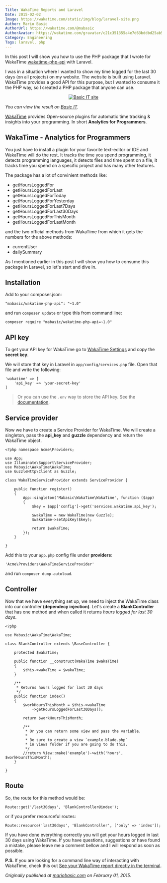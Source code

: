 ```yaml
---
Title: WakaTime Reports and Laravel
Date: 2015-02-02
Image: https://wakatime.com/static/img/blog/laravel-site.png
Author: Mario Basic
AuthorUrl: https://wakatime.com/@mabasic
AuthorAvatar: https://wakatime.com/gravatar/c21c351355a4e7d63bddbd25ab53b757
Category: Engineering
Tags: laravel, php
---
```

In this post I will show you how to use the PHP package that I wrote for WakaTime [wakatime-php-api](https://github.com/mabasic/wakatime-php-api) with Laravel.

I was in a situation where I wanted to show my time logged for the last 30 days (on all projects) on my website. The website is built using Laravel. WakaTime provides a good API for this purpose, but I wanted to consume it the PHP way, so I created a PHP package that anyone can use.

<p style="text-align:center;">
    <a href="http://basicit.company/"><img class="img-thumbnail" src="https://wakatime.com/static/img/blog/laravel-site.png" alt="Basic IT site" title="Basic IT site" /></a>
</p>

_You can view the result on [Basic IT](http://basicit.company)._

[WakaTime](https://wakatime.com) provides Open-source plugins for automatic time tracking & insights into your programming. In short **Analytics for Programmers**.

## WakaTime - Analytics for Programmers

You just have to install a plugin for your favorite text-editor or IDE and WakaTime will do the rest. It tracks the time you spend programming, it detects programming languages, it detects files and time spent on a file, it tracks time you spend on a specific project and has many other features.

The package has a lot of convinient methods like:

- getHoursLoggedFor
- getHoursLoggedForLast
- getHoursLoggedForToday
- getHoursLoggedForYesterday
- getHoursLoggedForLast7Days
- getHoursLoggedForLast30Days
- getHoursLoggedForThisMonth
- getHoursLoggedForLastMonth

and the two official methods from WakaTime
from which it gets the numbers for the above methods:

- currentUser
- dailySummary

As I mentioned earlier in this post I will show you how to consume this package in Laravel, so let's start and dive in.

## Installation

Add to your composer.json:

```
"mabasic/wakatime-php-api": "~1.0"
```

and run `composer update` or type this from command line:

```
composer require "mabasic/wakatime-php-api=~1.0"
```

## API key

To get your API key for WakaTime go to [WakaTime Settings](https://wakatime.com/settings) and copy the **secret key**.

We will store that key in Laravel in `app/config/services.php` file. Open that file and write the following:

```
'wakatime' => [
    'api_key' => 'your-secret-key'
]
```

> Or you can use the `.env` way to store the API key. See the [documentation](http://laravel.com/docs/4.2/configuration#protecting-sensitive-configuration).

## Service provider

Now we have to create a Service Provider for WakaTime. We will create a singleton, pass the **api_key** and **guzzle** dependency and return the WakaTime object.

```
<?php namespace Acme\Providers;

use App;
use Illuminate\Support\ServiceProvider;
use Mabasic\WakaTime\WakaTime;
use GuzzleHttp\Client as Guzzle;

class WakaTimeServiceProvider extends ServiceProvider {

    public function register()
    {
        App::singleton('Mabasic\WakaTime\WakaTime', function ($app)
        {
            $key = $app['config']->get('services.wakatime.api_key');

            $wakaTime = new WakaTime(new Guzzle);
            $wakaTime->setApiKey($key);

            return $wakaTime;
        });
    }

}

```

Add this to your `app.php` config file under **providers**:

```
'Acme\Providers\WakaTimeServiceProvider'
```

and run `composer dump-autoload`.

## Controller

Now that we have everything set up, we need to inject the WakaTime class into our controller **(dependecy injection)**. Let's create a **BlankController** that has one method and when called it returns _hours logged for last 30 days_.

```
<?php

use Mabasic\WakaTime\WakaTime;

class BlankController extends \BaseController {

    protected $wakaTime;

    public function __construct(WakaTime $wakaTime)
    {
        $this->wakaTime = $wakaTime;
    }

    /**
     * Returns hours logged for last 30 days
     */
    public function index()
    {
        $workHoursThisMonth = $this->wakaTime
            ->getHoursLoggedForLast30Days();

        return $workHoursThisMonth;

        /**
         * Or you can return some view and pass the variable.
         *
         * Be sure to create a view `example.blade.php`
         * in views folder if you are going to do this.
         */
        //return View::make('example')->with('hours', $workHoursThisMonth);
    }

}

```

## Route

So, the route for this method would be:

```
Route::get('/last30days', 'BlankController@index');
```

or if you prefer resourceful routes:

```
Route::resource('last30days', 'BlankController', ['only' => 'index']);
```

If you have done everything correctly you will get your hours logged in last 30 days using WakaTime. If you have questions, suggestions or have found a mistake, please leave me a comment bellow and I will respond as soon as possible.

**P.S.** If you are looking for a command line way of interacting with WakaTime, check this out [See your WakaTime report directly in the terminal](https://www.npmjs.com/package/wakatimecli).

_Originally published at [mariobasic.com](http://mariobasic.com/wakatime-reports-and-laravel/) on February 01, 2015._
